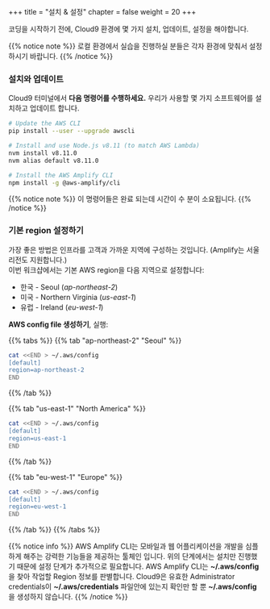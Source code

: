 +++
title = "설치 & 설정"
chapter = false
weight = 20
+++

코딩을 시작하기 전에, Cloud9 환경에 몇 가지 설치, 업데이트, 설정을 해야합니다.

{{% notice note %}}
로컬 환경에서 실습을 진행하실 분들은 각자 환경에 맞춰서 설정하시기 바랍니다.
{{% /notice %}}

### 설치와 업데이트

Cloud9 터미널에서 **다음 명령어를 수행하세요.**  우리가 사용할 몇 가지 소프트웨어를 설치하고 업데이트 합니다.

```bash
# Update the AWS CLI
pip install --user --upgrade awscli

# Install and use Node.js v8.11 (to match AWS Lambda)
nvm install v8.11.0
nvm alias default v8.11.0

# Install the AWS Amplify CLI
npm install -g @aws-amplify/cli
```

{{% notice note %}}
이 명령어들은 완료 되는데 시간이 수 분이 소요됩니다.
{{% /notice %}}

### 기본 region 설정하기  

가장 좋은 방법은 인프라를 고객과 가까운 지역에 구성하는 것입니다. (Amplify는 서울 리전도 지원합니다.)    
이번 워크샵에서는 기본 AWS region을 다음 지역으로 설정합니다:    
-  한국 - Seoul (*ap-northeast-2*)  
-  미국 - Northern Virginia (*us-east-1*)  
-  유럽 - Ireland (*eu-west-1*) 

**AWS config file 생성하기**, 실행:

{{% tabs %}}
{{% tab "ap-northeast-2" "Seoul" %}}
```bash
cat <<END > ~/.aws/config
[default]
region=ap-northeast-2
END
```
{{% /tab %}}

{{% tab "us-east-1" "North America" %}}
```bash
cat <<END > ~/.aws/config
[default]
region=us-east-1
END
```
{{% /tab %}}

{{% tab  "eu-west-1"  "Europe" %}}
```bash
cat <<END > ~/.aws/config
[default]
region=eu-west-1
END
```
{{% /tab %}}
{{% /tabs %}}

{{% notice info %}}
AWS Amplify CLI는 모바일과 웹 어플리케이션을 개발을 심플하게 해주는 강력한 기능들을 제공하는 툴체인 입니다. 위의 단계에서는 설치만 진행했기 때문에 설정 단계가 추가적으로 필요합니다. 
AWS Amplify CLI는 **~/.aws/config**을 찾아 작업할 Region 정보를 판별합니다.
Cloud9은 유효한 Administrator credentials이 **~/.aws/credentials** 파일안에 있는지 확인만 할 뿐 **~/.aws/config**을 생성하지 않습니다.
{{% /notice %}}